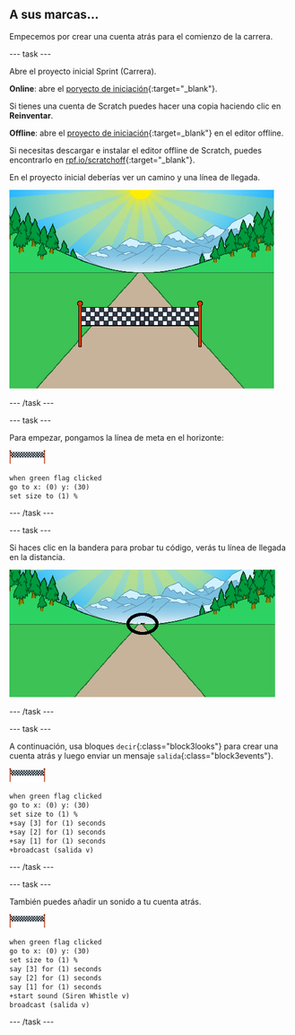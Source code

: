 ## A sus marcas...

Empecemos por crear una cuenta atrás para el comienzo de la carrera.

--- task ---

Abre el proyecto inicial Sprint (Carrera).

**Online**: abre el [poryecto de iniciación](https://scratch.mit.edu/projects/406794421){:target="_blank"}.

Si tienes una cuenta de Scratch puedes hacer una copia haciendo clic en **Reinventar**.

**Offline**: abre el [proyecto de iniciación](http://rpf.io/p/es-ES/sprint-go){:target=_blank"} en el editor offline.

Si necesitas descargar e instalar el editor offline de Scratch, puedes encontrarlo en [rpf.io/scratchoff](http://rpf.io/scratchoff){:target="_blank"}.

En el proyecto inicial deberías ver un camino y una línea de llegada.

![proyectos para comenzar](images/sprint-starter.png)

--- /task ---

--- task ---

Para empezar, pongamos la línea de meta en el horizonte:

![objeto línea de llegada](images/finish-line-sprite.png)

```blocks3
when green flag clicked
go to x: (0) y: (30)
set size to (1) %
```

--- /task ---

--- task ---

Si haces clic en la bandera para probar tu código, verás tu línea de llegada en la distancia.

![línea de llegada en la distancia](images/sprint-line-start-test-annotated.png)

--- /task ---

--- task ---

A continuación, usa bloques `decir`{:class="block3looks"} para crear una cuenta atrás y luego enviar un mensaje `salida`{:class="block3events"}.

![objeto línea de llegada](images/finish-line-sprite.png)

```blocks3
when green flag clicked
go to x: (0) y: (30)
set size to (1) %
+say [3] for (1) seconds
+say [2] for (1) seconds
+say [1] for (1) seconds
+broadcast (salida v)
```

--- /task ---

--- task ---

También puedes añadir un sonido a tu cuenta atrás.

![objeto línea de llegada](images/finish-line-sprite.png)

```blocks3
when green flag clicked
go to x: (0) y: (30)
set size to (1) %
say [3] for (1) seconds
say [2] for (1) seconds
say [1] for (1) seconds
+start sound (Siren Whistle v)
broadcast (salida v)
```

--- /task ---
